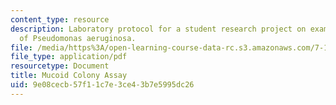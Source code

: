 ```yaml
---
content_type: resource
description: Laboratory protocol for a student research project on examining the biology
  of Pseudomonas aeruginosa.
file: /media/https%3A/open-learning-course-data-rc.s3.amazonaws.com/7-13-experimental-microbial-genetics-fall-2008/9e08cecb57f11c7e3ce43b7e5995dc26_MIT7_13f08_lab12_Protocol_Mucoid.pdf
file_type: application/pdf
resourcetype: Document
title: Mucoid Colony Assay
uid: 9e08cecb-57f1-1c7e-3ce4-3b7e5995dc26
---
```

